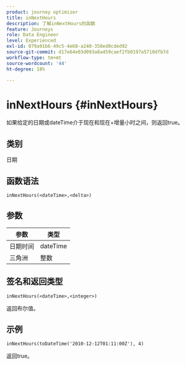 ```yaml
---
product: journey optimizer
title: inNextHours
description: 了解inNextHours的函数
feature: Journeys
role: Data Engineer
level: Experienced
exl-id: 079a91b6-49c5-4e68-a240-358ed0cded92
source-git-commit: d17e64e03d093a8a459caef2fb0197a5710dfb7d
workflow-type: tm+mt
source-wordcount: '44'
ht-degree: 18%

---
```


# inNextHours {#inNextHours}

如果给定的日期或dateTime介于现在和现在+增量小时之间，则返回true。

## 类别

日期

## 函数语法

`inNextHours(<dateTime>,<delta>)`

## 参数

| 参数 | 类型 |
|-----------|------------------|
| 日期时间 | dateTime |
| 三角洲 | 整数 |

## 签名和返回类型

`inNextHours(<dateTime>,<integer>)`

返回布尔值。

## 示例

`inNextHours(toDateTime('2010-12-12T01:11:00Z'), 4)`

返回true。
